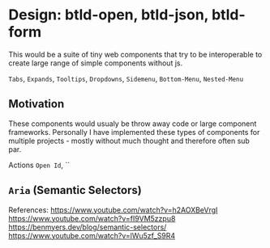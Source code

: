 # Design: btld-open, btld-json, btld-form

This would be a suite of tiny web components that try to be interoperable to create large range of simple components without js. 

`Tabs`, `Expands`, `Tooltips`, `Dropdowns`, `Sidemenu`, `Bottom-Menu`, `Nested-Menu`

## Motivation

These components would usualy be throw away code or large component frameworks. Personally I have implemented these types of components for multiple projects - mostly without much thought and therefore often sub par.


Actions `Open Id`, ``

## `Aria` (Semantic Selectors)

References:
https://www.youtube.com/watch?v=h2AOXBeVrgI
https://www.youtube.com/watch?v=fI9VM5zzpu8
https://benmyers.dev/blog/semantic-selectors/
https://www.youtube.com/watch?v=lWu5zf_S9R4



